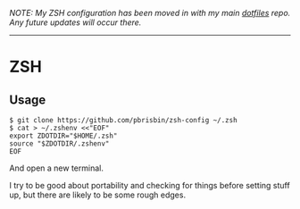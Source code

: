 *NOTE: My ZSH configuration has been moved in with my main [dotfiles][] 
repo. Any future updates will occur there.*

[dotfiles]: https://github.com/pbrisbin/dotfiles

---

# ZSH

## Usage

~~~
$ git clone https://github.com/pbrisbin/zsh-config ~/.zsh
$ cat > ~/.zshenv <<"EOF"
export ZDOTDIR="$HOME/.zsh"
source "$ZDOTDIR/.zshenv"
EOF
~~~

And open a new terminal.

I try to be good about portability and checking for things before 
setting stuff up, but there are likely to be some rough edges.
